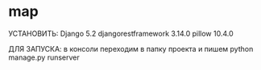 # map

УСТАНОВИТЬ:
Django 5.2
djangorestframework 3.14.0
pillow 10.4.0

ДЛЯ ЗАПУСКА: в консоли переходим в папку проекта и пишем python manage.py runserver
